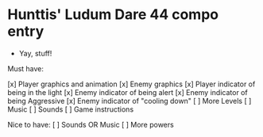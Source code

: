 # Hunttis' Ludum Dare 44 compo entry

- Yay, stuff!


Must have:

[x] Player graphics and animation
[x] Enemy graphics
[x] Player indicator of being in the light
[x] Enemy indicator of being alert
[x] Enemy indicator of being Aggressive
[x] Enemy indicator of "cooling down"
[ ] More Levels
[ ] Music
[ ] Sounds
[ ] Game instructions

Nice to have:
[ ] Sounds OR Music
[ ] More powers